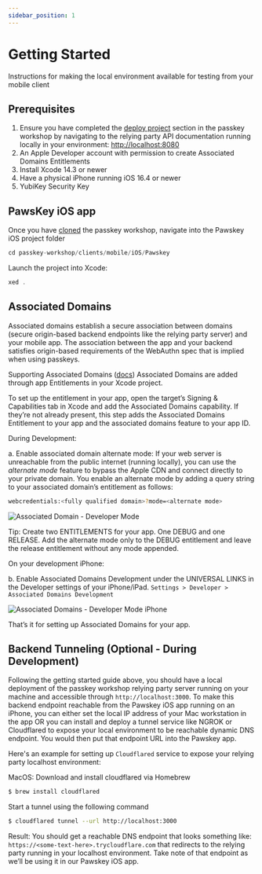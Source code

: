 ```yaml
---
sidebar_position: 1
---
```


# Getting Started

Instructions for making the local environment available for testing from your mobile client

## Prerequisites

1. Ensure you have completed the [deploy project](../deploy) section in the passkey workshop by navigating to the relying party API documentation running locally in your environment: [http://localhost:8080](http://localhost:8080)
2. An Apple Developer account with permission to create Associated Domains Entitlements
3. Install Xcode 14.3 or newer
4. Have a physical iPhone running iOS 16.4 or newer
5. YubiKey Security Key

## PawsKey iOS app

Once you have [cloned](../deploy#clone-the-repository) the passkey workshop, navigate into the Pawskey iOS project folder

```javascript
cd passkey-workshop/clients/mobile/iOS/Pawskey
```

Launch the project into Xcode:

```javascript
xed .
```

## Associated Domains

Associated domains establish a secure association between domains (secure origin-based backend endpoints like the relying party server) and your mobile app. The association between the app and your backend satisfies origin-based requirements of the WebAuthn spec that is implied when using passkeys.

Supporting Associated Domains ([docs](https://developer.apple.com/documentation/xcode/supporting-associated-domains))
Associated Domains are added through app Entitlements in your Xcode project.

To set up the entitlement in your app, open the target’s Signing & Capabilities tab in Xcode and add the Associated Domains capability. If they’re not already present, this step adds the Associated Domains Entitlement to your app and the associated domains feature to your app ID.

During Development:

a. Enable associated domain alternate mode: If your web server is unreachable from the public internet (running locally), you can use the _alternate mode_ feature to bypass the Apple CDN and connect directly to your private domain.
You enable an alternate mode by adding a query string to your associated domain’s entitlement as follows:

```bash
webcredentials:<fully qualified domain>?mode=<alternate mode>
```

![Associated Domain - Developer Mode](/img/associated-domain.png)

Tip: Create two ENTITLEMENTS for your app. One DEBUG and one RELEASE. Add the alternate mode only to the DEBUG entitlement and leave the release entitlement without any mode appended.

On your development iPhone:

b. Enable Associated Domains Development under the UNIVERSAL LINKS in the Developer settings of your iPhone/iPad. `Settings > Developer > Associated Domains Development`

![Associated Domains - Developer Mode iPhone](/img/associated-domains-devmode.png)

That’s it for setting up Associated Domains for your app.

## Backend Tunneling (Optional - During Development)

Following the getting started guide above, you should have a local deployment of the passkey workshop relying party server running on your machine and accessible through `http://localhost:3000`. To make this backend endpoint reachable from the Pawskey iOS app running on an iPhone, you can either set the local IP address of your Mac workstation in the app OR you can install and deploy a tunnel service like NGROK or Cloudflared to expose your local environment to be reachable dynamic DNS endpoint. You would then put that endpoint URL into the Pawskey app.

Here's an example for setting up `Cloudflared` service to expose your relying party localhost environment:

MacOS: Download and install cloudflared via Homebrew

```bash
$ brew install cloudflared
```

Start a tunnel using the following command

```bash
$ cloudflared tunnel --url http://localhost:3000
```

Result: You should get a reachable DNS endpoint that looks something like: `https://<some-text-here>.trycloudflare.com` that redirects to the relying party running in your localhost environment. Take note of that endpoint as we’ll be using it in our Pawskey iOS app.
